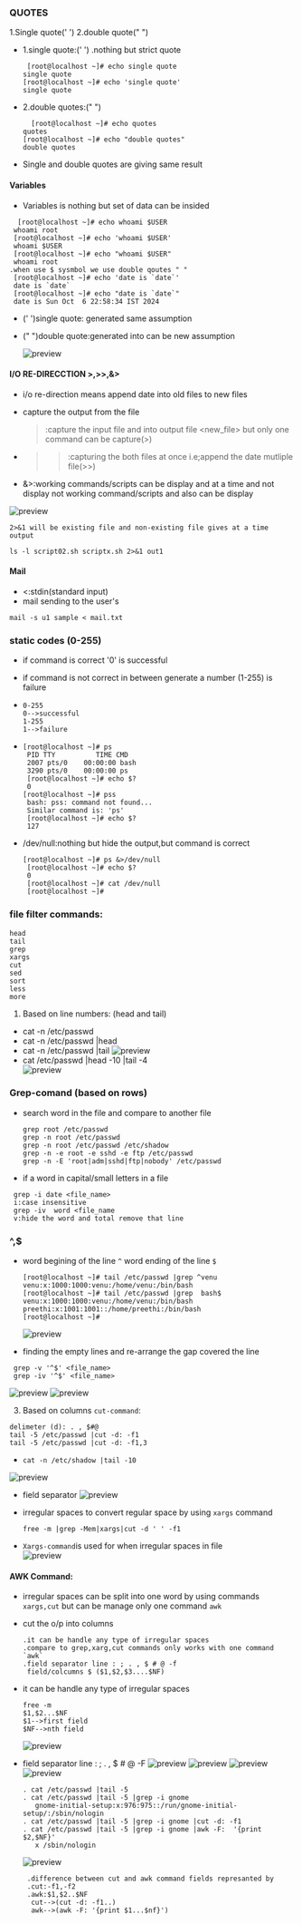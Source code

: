 ### QUOTES
 1.Single quote(' ')
 2.double quote(" ")

* 1.single quote:(' ')
 .nothing but strict quote
  ```
   [root@localhost ~]# echo single quote
  single quote
  [root@localhost ~]# echo 'single quote'
  single quote
  
  ```
* 2.double quotes:(" ")
   ```
     [root@localhost ~]# echo quotes
   quotes
   [root@localhost ~]# echo "double quotes"
   double quotes
  ```
* Single and double quotes are giving same result
#### Variables
* Variables is nothing but set of data can be insided
 ```
   [root@localhost ~]# echo whoami $USER
  whoami root
  [root@localhost ~]# echo 'whoami $USER'
  whoami $USER
  [root@localhost ~]# echo "whoami $USER"
  whoami root
 .when use $ sysmbol we use double qoutes " "
  [root@localhost ~]# echo 'date is `date`'
  date is `date`
  [root@localhost ~]# echo "date is `date`"
  date is Sun Oct  6 22:58:34 IST 2024
 ```
* (' ')single quote: generated same assumption
* (" ")double quote:generated into can be new assumption

  ![preview](images/shell6.PNG)

#### I/O RE-DIRECCTION  >,>>,&>
* i/o re-direction means append date into old files to new files
* capture the output from the file
  >:capture the input file and into output file <new_file> but only one command can be capture(>)

* >>:capturing the both files at once i.e;append the date mutliple file(>>) 

* &>:working commands/scripts can be display and at a time and not display not working command/scripts and also can be display

 ![preview](images/shell7.PNG)

 ```
 2>&1 will be existing file and non-existing file gives at a time output

 ls -l script02.sh scriptx.sh 2>&1 out1
 ```

#### Mail
  * <:stdin(standard input)
* mail sending to the user's
 ```
 mail -s u1 sample < mail.txt
 ``` 
### static codes (0-255)
* if command is correct '0' is successful
* if command is not correct in between generate a number (1-255) is failure

*  ```
   0-255
   0-->successful
   1-255
   1-->failure
   ```
*  ```
   [root@localhost ~]# ps
    PID TTY          TIME CMD
    2007 pts/0    00:00:00 bash
    3290 pts/0    00:00:00 ps
    [root@localhost ~]# echo $?
    0
   [root@localhost ~]# pss
    bash: pss: command not found...
    Similar command is: 'ps'
    [root@localhost ~]# echo $?
    127
   ```
* /dev/null:nothing but hide the output,but command is correct
  ```
  [root@localhost ~]# ps &>/dev/null
   [root@localhost ~]# echo $?
   0
   [root@localhost ~]# cat /dev/null
   [root@localhost ~]#
  ```   

### file filter commands: 
  ```
  head
  tail
  grep
  xargs
  cut
  sed
  sort
  less
  more
  ```
1. Based on line numbers: (head and tail)

* cat -n /etc/passwd 
* cat -n /etc/passwd |head
* cat -n /etc/passwd |tail
  ![preview](images/shell8.PNG)
* cat /etc/passwd |head -10 |tail -4  
  ![preview](images/shell9.PNG)   

### Grep-comand (based on rows)
* search word in the file and compare to another file
   
  ```
  grep root /etc/passwd
  grep -n root /etc/passwd
  grep -n root /etc/passwd /etc/shadow
  grep -n -e root -e sshd -e ftp /etc/passwd
  grep -n -E 'root|adm|sshd|ftp|nobody' /etc/passwd
  ```   

 
  
* if a word in capital/small letters in a file  
 
 ```
  grep -i date <file_name>
  i:case insensitive
  grep -iv  word <file_name
  v:hide the word and total remove that line
 ``` 
### ^,$  
* word begining of the line `^` word ending of the line `$`
  
  ```
  [root@localhost ~]# tail /etc/passwd |grep ^venu
  venu:x:1000:1000:venu:/home/venu:/bin/bash
  [root@localhost ~]# tail /etc/passwd |grep  bash$
  venu:x:1000:1000:venu:/home/venu:/bin/bash
  preethi:x:1001:1001::/home/preethi:/bin/bash
  [root@localhost ~]#
  ```  
  ![preview](images/shell10.PNG)

* finding the empty lines and re-arrange the gap covered the line
 ```
  grep -v '^$' <file_name>
  grep -iv '^$' <file_name>
  ```
  ![preview](images/shell11.PNG)
  ![preview](images/shell12.PNG)

  
3.  Based on columns `cut-command`:

  ```
  delimeter (d): . , $#@
  tail -5 /etc/passwd |cut -d: -f1
  tail -5 /etc/passwd |cut -d: -f1,3
  ```
*  ```
   cat -n /etc/shadow |tail -10
   ```
  ![preview](images/shell13.PNG) 
* field separator 
  ![preview](images/shell14.PNG)

* irregular spaces to convert regular space by using `xargs` command
  ```
  free -m |grep -Mem|xargs|cut -d ' ' -f1
  ```
* `Xargs-command`is used for when irregular spaces in file   
  ![preview](images/shell15.PNG)

#### AWK Command:
* irregular spaces can be split into one word by using commands `xargs,cut` but can be  manage only one command `awk`
* cut the o/p into columns
    
  ```
  .it can be handle any type of irregular spaces
  .compare to grep,xarg,cut commands only works with one command `awk` 
  .field separator line : ; . , $ # @ -f
   field/colcumns $ ($1,$2,$3....$NF)
  ```
 * it can be handle any type of irregular spaces

   ```
   free -m
   $1,$2...$NF
   $1-->first field
   $NF-->nth field
   ``` 
   ![preview](images/awk0.PNG)
*  field separator line : ; . , $ # @ -F
   ![preview](images/awk1.PNG)
   ![preview](images/awk2.PNG)
   ![preview](images/awk3.PNG)
   ![preview](images/awk4.PNG)
   ```
   . cat /etc/passwd |tail -5
   . cat /etc/passwd |tail -5 |grep -i gnome
      gnome-initial-setup:x:976:975::/run/gnome-initial-setup/:/sbin/nologin
   . cat /etc/passwd |tail -5 |grep -i gnome |cut -d: -f1
   . cat /etc/passwd |tail -5 |grep -i gnome |awk -F:  '{print $2,$NF}'
      x /sbin/nologin

   ```
   ![preview](images/awk5.PNG) 
   ```
    .difference between cut and awk command fields represanted by
    .cut:-f1,-f2
    .awk:$1,$2..$NF
     cut-->(cut -d: -f1..)
     awk-->(awk -F: '{print $1...$nf}')
   ```






 